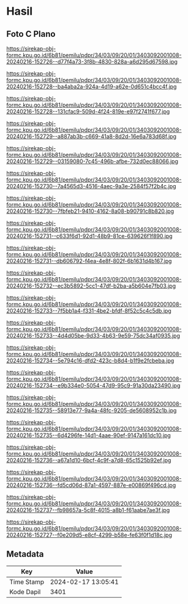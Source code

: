 # Hasil

## Foto C Plano

https://sirekap-obj-formc.kpu.go.id/6b81/pemilu/pdpr/34/03/09/20/01/3403092001008-20240216-152726--d77f4a73-3f8b-4830-828a-a6d295d67598.jpg

https://sirekap-obj-formc.kpu.go.id/6b81/pemilu/pdpr/34/03/09/20/01/3403092001008-20240216-152728--ba4aba2a-924a-4d19-a62e-0d651c4bcc4f.jpg

https://sirekap-obj-formc.kpu.go.id/6b81/pemilu/pdpr/34/03/09/20/01/3403092001008-20240216-152728--131cfac9-509d-4f24-819e-e97f2741f677.jpg

https://sirekap-obj-formc.kpu.go.id/6b81/pemilu/pdpr/34/03/09/20/01/3403092001008-20240216-152729--a887ab3b-c669-41a8-8d2d-16e6a783d68f.jpg

https://sirekap-obj-formc.kpu.go.id/6b81/pemilu/pdpr/34/03/09/20/01/3403092001008-20240216-152729--03159080-7c45-496b-afbe-732d0ec88066.jpg

https://sirekap-obj-formc.kpu.go.id/6b81/pemilu/pdpr/34/03/09/20/01/3403092001008-20240216-152730--7a4565d3-4516-4aec-9a3e-2584f57f2b4c.jpg

https://sirekap-obj-formc.kpu.go.id/6b81/pemilu/pdpr/34/03/09/20/01/3403092001008-20240216-152730--7fbfeb21-9410-4162-8a08-b90791c8b820.jpg

https://sirekap-obj-formc.kpu.go.id/6b81/pemilu/pdpr/34/03/09/20/01/3403092001008-20240216-152731--c633f6d1-92d1-48b9-81ce-639626f1f890.jpg

https://sirekap-obj-formc.kpu.go.id/6b81/pemilu/pdpr/34/03/09/20/01/3403092001008-20240216-152731--db606792-f4ea-4e8f-802f-6b1631d4b167.jpg

https://sirekap-obj-formc.kpu.go.id/6b81/pemilu/pdpr/34/03/09/20/01/3403092001008-20240216-152732--ec3b5892-5cc1-47df-b2ba-a5b604e7fb03.jpg

https://sirekap-obj-formc.kpu.go.id/6b81/pemilu/pdpr/34/03/09/20/01/3403092001008-20240216-152733--7f5bb1a4-f331-4be2-bfdf-8f52c5c4c5db.jpg

https://sirekap-obj-formc.kpu.go.id/6b81/pemilu/pdpr/34/03/09/20/01/3403092001008-20240216-152733--4d4d05be-9d33-4b63-9e59-75dc34af0935.jpg

https://sirekap-obj-formc.kpu.go.id/6b81/pemilu/pdpr/34/03/09/20/01/3403092001008-20240216-152734--5e794c16-dfd2-423c-b8d4-b1f9e2fcbeba.jpg

https://sirekap-obj-formc.kpu.go.id/6b81/pemilu/pdpr/34/03/09/20/01/3403092001008-20240216-152734--e9b334e0-5054-47d9-95c9-91a30da23490.jpg

https://sirekap-obj-formc.kpu.go.id/6b81/pemilu/pdpr/34/03/09/20/01/3403092001008-20240216-152735--58913e77-9a4a-48fc-9205-de5608952c1b.jpg

https://sirekap-obj-formc.kpu.go.id/6b81/pemilu/pdpr/34/03/09/20/01/3403092001008-20240216-152735--6d4296fe-14d1-4aae-90ef-9147a161dc10.jpg

https://sirekap-obj-formc.kpu.go.id/6b81/pemilu/pdpr/34/03/09/20/01/3403092001008-20240216-152736--a67a1d10-6bcf-4c9f-a7d8-65c1525b92ef.jpg

https://sirekap-obj-formc.kpu.go.id/6b81/pemilu/pdpr/34/03/09/20/01/3403092001008-20240216-152736--fd5cd06d-87a1-4597-887e-e00869f496cd.jpg

https://sirekap-obj-formc.kpu.go.id/6b81/pemilu/pdpr/34/03/09/20/01/3403092001008-20240216-152737--fb98657a-5c8f-4015-a8b1-f61aabe7ae3f.jpg

https://sirekap-obj-formc.kpu.go.id/6b81/pemilu/pdpr/34/03/09/20/01/3403092001008-20240216-152727--f0e209d5-e8cf-4299-b58e-fe63f0f1d18c.jpg


## Metadata

| Key        | Value               |
| ---------- | ------------------- |
| Time Stamp | 2024-02-17 13:05:41 |
| Kode Dapil | 3401                |



